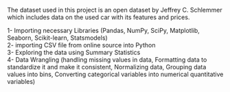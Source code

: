 The dataset used in this project is an open dataset by Jeffrey C. Schlemmer which includes data on the used car with its features and prices.

1- Importing necessary Libraries (Pandas, NumPy, SciPy, Matplotlib, Seaborn, Scikit-learn, Statsmodels)<br>
2- importing CSV file from online source into Python<br>
3- Exploring the data using Summary Statistics<br>
4- Data Wrangling (handling missing values in data, Formatting data to standardize it and make it consistent, Normalizing data, Grouping data values into bins, Converting categorical variables into numerical quantitative variables)<br>
